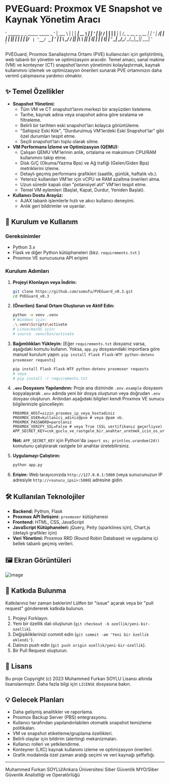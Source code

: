 # PVEGuard: Proxmox VE Snapshot ve Kaynak Yönetim Aracı


'  ______ _   _ _____ _____                     _ 
'  | ___ \ | | |  ___|  __ \                   | |
'  | |_/ / | | | |__ | |  \/_   _  __ _ _ __ __| |
'  |  __/| | | |  __|| | __| | | |/ _` | '__/ _` |
'  | |   \ \_/ / |___| |_\ \ |_| | (_| | | | (_| |
'  \_|    \___/\____/ \____/\__,_|\__,_|_|  \__,_|
'                                                 
'                                                 
                                               


                                               


PVEGuard, Proxmox Sanallaştırma Ortamı (PVE) kullanıcıları için geliştirilmiş, web tabanlı bir yönetim ve optimizasyon aracıdır. Temel amacı, sanal makine (VM) ve konteyner (CT) snapshot'larının yönetimini kolaylaştırmak, kaynak kullanımını izlemek ve optimizasyon önerileri sunarak PVE ortamınızın daha verimli çalışmasına yardımcı olmaktır.

## ✨ Temel Özellikler

*   **Snapshot Yönetimi:**
    *   Tüm VM ve CT snapshot'larını merkezi bir arayüzden listeleme.
    *   Tarihe, kaynak adına veya snapshot adına göre sıralama ve filtreleme.
    *   Belirli bir tarihten eski snapshot'ları kolayca görüntüleme.
    *   "Sahipsiz Eski Kök", "Durdurulmuş VM'lerdeki Eski Snapshot'lar" gibi özel durumları tespit etme.
    *   Seçili snapshot'ları toplu olarak silme.
*   **VM Performans İzleme ve Optimizasyon (QEMU):**
    *   Çalışan QEMU VM'lerinin anlık, ortalama ve maksimum CPU/RAM kullanımını takip etme.
    *   Disk G/Ç (Okuma/Yazma Bps) ve Ağ trafiği (Gelen/Giden Bps) metriklerini izleme.
    *   Detaylı geçmiş performans grafikleri (saatlik, günlük, haftalık vb.).
    *   Yetersiz kullanılan VM'ler için vCPU ve RAM azaltma önerileri alma.
    *   Uzun süredir kapalı olan "potansiyel atıl" VM'leri tespit etme.
    *   Temel VM eylemleri (Başlat, Kapat, Durdur, Yeniden Başlat).
*   **Kullanıcı Dostu Arayüz:**
    *   AJAX tabanlı işlemlerle hızlı ve akıcı kullanıcı deneyimi.
    *   Anlık geri bildirimler ve uyarılar.

## 🚀 Kurulum ve Kullanım

### Gereksinimler
*   Python 3.x
*   Flask ve diğer Python kütüphaneleri (bkz. `requirements.txt` )
*   Proxmox VE sunucusuna API erişimi

### Kurulum Adımları

1.  **Projeyi Klonlayın veya İndirin:**
    ```bash
    git clone https://github.com/somufu/PVEGuard_v0.3.git
    cd PVEGuard_v0.3
    ```

2.  **(Önerilen) Sanal Ortam Oluşturun ve Aktif Edin:**
    ```bash
    python -m venv .venv
    # Windows için:
    .\.venv\Scripts\activate
    # Linux/macOS için:
    # source .venv/bin/activate
    ```

3.  **Bağımlılıkları Yükleyin:**
    [Eğer `requirements.txt` dosyanız varsa, aşağıdaki komutu kullanın. Yoksa, `app.py` dosyasındaki importlara göre manuel kurulum yapın: `pip install Flask Flask-WTF python-dotenv proxmoxer requests`]
    ```bash
    pip install Flask Flask-WTF python-dotenv proxmoxer requests
    # veya
    # pip install -r requirements.txt
    ```

4.  **`.env` Dosyasını Yapılandırın:**
    Proje ana dizininde `.env.example` dosyasını kopyalayarak `.env` adında yeni bir dosya oluşturun veya doğrudan `.env` dosyası oluşturun. Ardından aşağıdaki bilgileri kendi Proxmox VE sunucu bilgilerinizle güncelleyin:
    ```dotenv
    PROXMOX_HOST=sizin_proxmox_ip_veya_hostadiniz
    PROXMOX_USER=kullanici_adiniz@pve # veya @pam vb.
    PROXMOX_PASSWORD=parolaniz
    PROXMOX_VERIFY_SSL=False # veya True (SSL sertifikanız geçerliyse)
    APP_SECRET_KEY=cok_guclu_ve_rastgele_bir_anahtar_uretmek_icin_os_urandom(24)_kullanin
    ```
    **Not:** `APP_SECRET_KEY` için Python'da `import os; print(os.urandom(24))` komutunu çalıştırarak rastgele bir anahtar üretebilirsiniz.

5.  **Uygulamayı Çalıştırın:**
    ```bash
    python app.py
    ```

6.  **Erişim:**
    Web tarayıcınızda `http://127.0.0.1:5000` (veya sunucunuzun IP adresiyle `http://<sunucu_ipsi>:5000`) adresine gidin.

## 🛠️ Kullanılan Teknolojiler

*   **Backend:** Python, Flask
*   **Proxmox API İletişimi:** `proxmoxer` kütüphanesi
*   **Frontend:** HTML, CSS, JavaScript
*   **JavaScript Kütüphaneleri:** jQuery, Peity (sparklines için), Chart.js (detaylı grafikler için)
*   **Veri Yönetimi:** Proxmox RRD (Round Robin Database) ve uygulama içi bellek tabanlı geçmiş verileri.

## 🖼️ Ekran Görüntüleri

![image](https://github.com/user-attachments/assets/e194b7ab-b906-45bf-98e5-171529ed270b)


## 🤝 Katkıda Bulunma

Katkılarınız her zaman beklerim! Lütfen bir "issue" açarak veya bir "pull request" göndererek katkıda bulunun.

1.  Projeyi Forklayın.
2.  Yeni bir özellik dalı oluşturun (`git checkout -b ozellik/yeni-bir-ozellik`).
3.  Değişikliklerinizi commit edin (`git commit -am 'Yeni bir özellik eklendi'`).
4.  Dalınızı push edin (`git push origin ozellik/yeni-bir-ozellik`).
5.  Bir Pull Request oluşturun.

## 📜 Lisans

Bu proje Copyright (c) 2023 Muhammed Furkan SOYLU Lisansı altında lisanslanmıştır. Daha fazla bilgi için `LICENSE` dosyasına bakın.

## 💡 Gelecek Planları

*   Daha gelişmiş analitikler ve raporlama.
*   Proxmox Backup Server (PBS) entegrasyonu.
*   Kullanıcı tarafından yapılandırılabilen otomatik snapshot temizleme politikaları.
*   VM ve snapshot etiketleme/gruplama özellikleri.
*   Belirli olaylar için bildirim (alerting) mekanizmaları.
*   Kullanıcı rolleri ve yetkilendirme.
*   Konteyner (LXC) kaynak kullanımı izleme ve optimizasyon önerileri.
*   Grafik modalında özel zaman aralığı seçimi ve veri kaynağı şeffaflığı.

---

Muhammed Furkan SOYLU/Ankara Üniversitesi Siber Güvenlik MYO/Siber Güvenlik Analistliği ve Operatörlüğü
